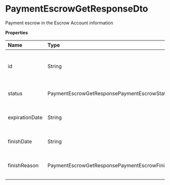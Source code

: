 # PaymentEscrowGetResponseDto

Payment escrow in the Escrow Account information

**Properties**

| Name           | Type                                              | Required | Description                               |
| :------------- | :------------------------------------------------ | :------- | :---------------------------------------- |
| id             | String                                            | ❌       | Unique payment escrow identifier in Asaas |
| status         | PaymentEscrowGetResponsePaymentEscrowStatus       | ❌       | Payment escrow status                     |
| expirationDate | String                                            | ❌       | Payment escrow expiration date            |
| finishDate     | String                                            | ❌       | Payment escrow finish date                |
| finishReason   | PaymentEscrowGetResponsePaymentEscrowFinishReason | ❌       | Payment escrow finish reason              |

<!-- This file was generated by liblab | https://liblab.com/ -->
